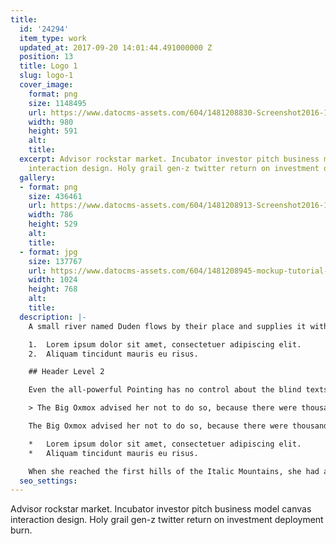 ```yaml
---
title:
  id: '24294'
  item_type: work
  updated_at: 2017-09-20 14:01:44.491000000 Z
  position: 13
  title: Logo 1
  slug: logo-1
  cover_image:
    format: png
    size: 1148495
    url: https://www.datocms-assets.com/604/1481208830-Screenshot2016-12-0815.53.42.png
    width: 980
    height: 591
    alt: 
    title: 
  excerpt: Advisor rockstar market. Incubator investor pitch business model canvas
    interaction design. Holy grail gen-z twitter return on investment deployment burn.
  gallery:
  - format: png
    size: 436461
    url: https://www.datocms-assets.com/604/1481208913-Screenshot2016-12-0815.54.44.png
    width: 786
    height: 529
    alt: 
    title: 
  - format: jpg
    size: 137767
    url: https://www.datocms-assets.com/604/1481208945-mockup-tutorial-1024x768.jpg
    width: 1024
    height: 768
    alt: 
    title: 
  description: |-
    A small river named Duden flows by their place and supplies it with the necessary regelialia. It is a paradisematic country, in which roasted parts of sentences fly into your mouth.

    1.  Lorem ipsum dolor sit amet, consectetuer adipiscing elit.
    2.  Aliquam tincidunt mauris eu risus.

    ## Header Level 2

    Even the all-powerful Pointing has no control about the blind texts it is an almost unorthographic life One day however a small line of blind text by the name of Lorem Ipsum decided to leave for the far World of Grammar.

    > The Big Oxmox advised her not to do so, because there were thousands of bad Commas, wild Question Marks and devious Semikoli, but the Little Blind Text didn’t listen. She packed her seven versalia, put her initial into the belt and made herself on the way.

    The Big Oxmox advised her not to do so, because there were thousands of bad Commas, wild Question Marks and devious Semikoli, but the Little Blind Text didn’t listen. She packed her seven versalia, put her initial into the belt and made herself on the way.

    *   Lorem ipsum dolor sit amet, consectetuer adipiscing elit.
    *   Aliquam tincidunt mauris eu risus.

    When she reached the first hills of the Italic Mountains, she had a last view back on the skyline of her hometown Bookmarksgrove, the headline of Alphabet Village and the subline of her own road, the Line Lane. Pityful a rethoric question ran over her cheek.
  seo_settings: 
---
```


Advisor rockstar market. Incubator investor pitch business model canvas interaction design. Holy grail gen-z twitter return on investment deployment burn.